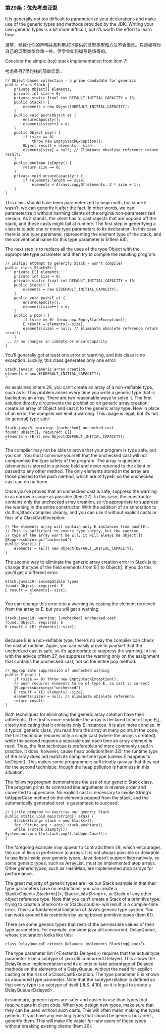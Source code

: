 ### 第29条：优先考虑泛型

It is generally not too difficult to parameterize your declarations and make use of the generic types and methods provided by the JDK. Writing your own generic types is a bit more difficult, but it’s worth the effort to learn how.

通常，参数化你的声明并且利用JDK提供的泛型类型和方法不会很难。只是编写你自己的泛型类型会难一些，但学会如何编写是值得的。

Consider the simple \(toy\) stack implementation from Item 7:

考虑条目7里的栈的简单实现：

```
// Object-based collection - a prime candidate for generics
public class Stack {
    private Object[] elements;
    private int size = 0;
    private static final int DEFAULT_INITIAL_CAPACITY = 16;
    public Stack() {
        elements = new Object[DEFAULT_INITIAL_CAPACITY];
    }
    public void push(Object e) { 
        ensureCapacity(); 
        elements[size++] = e;
    }
    public Object pop() { 
        if (size == 0)
            throw new EmptyStackException();
        Object result = elements[--size];
        elements[size] = null; // Eliminate obsolete reference return result;
    }
    public boolean isEmpty() { 
        return size == 0;
    }
    private void ensureCapacity() { 
        if (elements.length == size)
            elements = Arrays.copyOf(elements, 2 * size + 1); 
    }
}
```

This class should have been parameterized to begin with, but since it wasn’t, we can generify it after the fact. In other words, we can parameterize it without harming clients of the original non-parameterized version. As it stands, the client has to cast objects that are popped off the stack, and those casts might fail at runtime. The first step in generifying a class is to add one or more type parameters to its declaration. In this case there is one type parameter, representing the element type of the stack, and the conventional name for this type parameter is E\(Item 68\).

The next step is to replace all the uses of the type Object with the appropriate type parameter and then try to compile the resulting program:

```
// Initial attempt to generify Stack - won't compile! 
public class Stack<E> {
    private E[] elements;
    private int size = 0;
    private static final int DEFAULT_INITIAL_CAPACITY = 16;
    public Stack() {
        elements = new E[DEFAULT_INITIAL_CAPACITY];
    }
    public void push(E e) { 
        ensureCapacity(); 
        elements[size++] = e;
    }
    public E pop() { 
        if (size == 0) throw new EmptyStackException();
        E result = elements[--size];
        elements[size] = null; // Eliminate obsolete reference return result;
    }
... // no changes in isEmpty or ensureCapacity 
}
```

You’ll generally get at least one error or warning, and this class is no exception. Luckily, this class generates only one error:

```
Stack.java:8: generic array creation
elements = new E[DEFAULT_INITIAL_CAPACITY];
^
```

As explained inItem 28, you can’t create an array of a non-reifiable type, such as E. This problem arises every time you write a generic type that is backed by an array. There are two reasonable ways to solve it. The first solution directly circumvents the prohibition on generic array creation: create an array of Object and cast it to the generic array type. Now in place of an error, the compiler will emit a warning. This usage is legal, but it’s not \(in general\) type safe:

```
Stack.java:8: warning: [unchecked] unchecked cast 
found: Object[], required: E[]
elements = (E[]) new Object[DEFAULT_INITIAL_CAPACITY];
^
```

The compiler may not be able to prove that your program is type safe, but you can. You must convince yourself that the unchecked cast will not compromise the type safety of the program. The array in question \(elements\) is stored in a private field and never returned to the client or passed to any other method. The only elements stored in the array are those passed to the push method, which are of typeE, so the unchecked cast can do no harm.

Once you’ve proved that an unchecked cast is safe, suppress the warning in as narrow a scope as possible \(Item 27\). In this case, the constructor contains only the unchecked array creation, so it’s appropriate to suppress the warning in the entire constructor. With the addition of an annotation to do this,Stack compiles cleanly, and you can use it without explicit casts or fear of a ClassCastException:

```
// The elements array will contain only E instances from push(E).
// This is sufficient to ensure type safety, but the runtime 
// type of the array won't be E[]; it will always be Object[]! @SuppressWarnings("unchecked")
public Stack() {
    elements = (E[]) new Object[DEFAULT_INITIAL_CAPACITY];
}
```

The second way to eliminate the generic array creation error in Stack is to change the type of the field elements from E\[\] to Object\[\]. If you do this, you’ll get a different error:

```
Stack.java:19: incompatible types 
found: Object, required: E
E result = elements[--size];
           ^
```

You can change this error into a warning by casting the element retrieved from the array to E, but you will get a warning:

```
Stack.java:19: warning: [unchecked] unchecked cast 
found: Object, required: E
E result = (E) elements[--size]; 
               ^
```

Because E is a non-reifiable type, there’s no way the compiler can check the cast at runtime. Again, you can easily prove to yourself that the unchecked cast is safe, so it’s appropriate to suppress the warning. In line with the advice ofItem 27, we suppress the warning only on the assignment that contains the unchecked cast, not on the entire pop method:

```
// Appropriate suppression of unchecked warning
public E pop() { 
    if (size == 0) throw new EmptyStackException();
    // push requires elements to be of type E, so cast is correct
    @SuppressWarnings("unchecked") 
    E result = (E) elements[--size];
    elements[size] = null; // Eliminate obsolete reference
    return result; 
}
```

Both techniques for eliminating the generic array creation have their adherents. The first is more readable: the array is declared to be of type E\[\], clearly indicating that it contains only E instances. It is also more concise: in a typical generic class, you read from the array at many points in the code; the first technique requires only a single cast \(where the array is created\), while the second requires a separate cast each time an array element is read. Thus, the first technique is preferable and more commonly used in practice. It does, however, cause heap pollution\(Item 32\): the runtime type of the array does not match its compile-time type \(unless E happens to beObject\). This makes some programmers sufficiently queasy that they opt for the second technique, though the heap pollution is harmless in this situation.

The following program demonstrates the use of our generic Stack class. The program prints its command line arguments in reverse order and converted to uppercase. No explicit cast is necessary to invoke String’s toUpperCase method on the elements popped from the stack, and the automatically generated cast is guaranteed to succeed:

```
// Little program to exercise our generic Stack
public static void main(String[] args) { 
    Stack<String> stack = new Stack<>();
    for (String arg : args) stack.push(arg);
    while (!stack.isEmpty()) System.out.println(stack.pop().toUpperCase());
}
```

The foregoing example may appear to contradictItem 28, which encourages the use of lists in preference to arrays. It is not always possible or desirable to use lists inside your generic types. Java doesn’t support lists natively, so some generic types, such as ArrayList, must be implemented atop arrays. Other generic types, such as HashMap, are implemented atop arrays for performance.

The great majority of generic types are like our Stack example in that their type parameters have no restrictions: you can create a Stack&lt;Object&gt;,Stack&lt;int\[\]&gt;, Stack&lt;List&lt;String&gt;&gt;, or Stack of any other object reference type. Note that you can’t create a Stack of a primitive type: trying to create a Stack&lt;int&gt; or Stack&lt;double&gt; will result in a compile-time error. This is a fundamental limitation of Java’s generic type system. You can work around this restriction by using boxed primitive types \(Item 61\).

There are some generic types that restrict the permissible values of their type parameters. For example, consider java.util.concurrent. DelayQueue, whose declaration looks like this:

```
class DelayQueue<E extends Delayed> implements BlockingQueue<E>
```

The type parameter list \(&lt;E extends Delayed&gt;\) requires that the actual type parameter E be a subtype of java.util.concurrent.Delayed. This allows the DelayQueue implementation and its clients to take advantage of Delayed methods on the elements of a DelayQueue, without the need for explicit casting or the risk of a ClassCastException. The type parameter E is known as abounded type parameter. Note that the subtype relation is defined so that every type is a subtype of itself \[JLS, 4.10\], so it is legal to create a DelayQueue&lt;Delayed&gt;.

In summary, generic types are safer and easier to use than types that require casts in client code. When you design new types, make sure that they can be used without such casts. This will often mean making the types generic. If you have any existing types that should be generic but aren’t, generify them. This will make life easier for new users of these types without breaking existing clients \(Item 26\).

